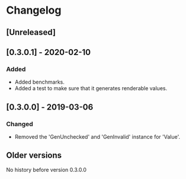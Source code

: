# Changelog

## [Unreleased]

## [0.3.0.1] - 2020-02-10

### Added

* Added benchmarks.
* Added a test to make sure that it generates renderable values.

## [0.3.0.0] - 2019-03-06

### Changed

* Removed the 'GenUnchecked' and 'GenInvalid' instance for 'Value'.

## Older versions

No history before version 0.3.0.0

